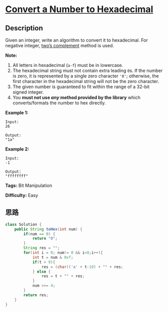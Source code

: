 # [Convert a Number to Hexadecimal][title]

## Description

Given an integer, write an algorithm to convert it to hexadecimal. For
negative integer, [two’s
complement](https://en.wikipedia.org/wiki/Two%27s_complement) method is used.

**Note:**

  1. All letters in hexadecimal (`a-f`) must be in lowercase.
  2. The hexadecimal string must not contain extra leading `0`s. If the number is zero, it is represented by a single zero character `'0'`; otherwise, the first character in the hexadecimal string will not be the zero character.
  3. The given number is guaranteed to fit within the range of a 32-bit signed integer.
  4. You **must not use _any_ method provided by the library** which converts/formats the number to hex directly.

**Example 1:**
            Input:    26        Output:    "1a"    

**Example 2:**
            Input:    -1        Output:    "ffffffff"    


**Tags:** Bit Manipulation

**Difficulty:** Easy

## 思路

``` java
class Solution {
    public String toHex(int num) {
        if(num == 0) {
            return "0";
        }
        String res = "";
        for(int i = 0; num!= 0 && i<8;i++){
            int t = num & 0xf;
            if(t > 9){
                res = (char)('a' + t-10) + "" + res;
            } else {
                res = t + "" + res;
            }
            num >>= 4;
        }
        return res;
    }
}
```

[title]: https://leetcode.com/problems/convert-a-number-to-hexadecimal
